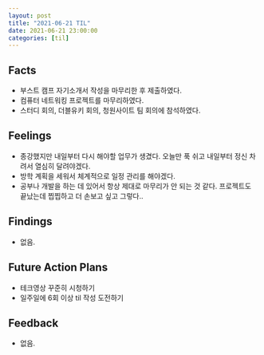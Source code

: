 ```yaml
---
layout: post
title: "2021-06-21 TIL"
date: 2021-06-21 23:00:00
categories: [til]
---
```


## Facts

- 부스트 캠프 자기소개서 작성을 마무리한 후 제출하였다.
- 컴퓨터 네트워킹 프로젝트를 마무리하였다.
- 스터디 회의, 더블유키 회의, 청원사이트 팀 회의에 참석하였다.

## Feelings
- 종강했지만 내일부터 다시 해야할 업무가 생겼다. 오늘만 푹 쉬고 내일부터 정신 차려서 열심히 달려야겠다.
- 방학 계획을 세워서 체계적으로 일정 관리를 해야겠다.
- 공부나 개발을 하는 데 있어서 항상 제대로 마무리가 안 되는 것 같다. 프로젝트도 끝났는데 찝찝하고 더 손보고 싶고 그렇다.. 


## Findings
- 없음.



## Future Action Plans
- 테크영상 꾸준히 시청하기
- 일주일에 6회 이상 til 작성 도전하기

## Feedback

- 없음.
